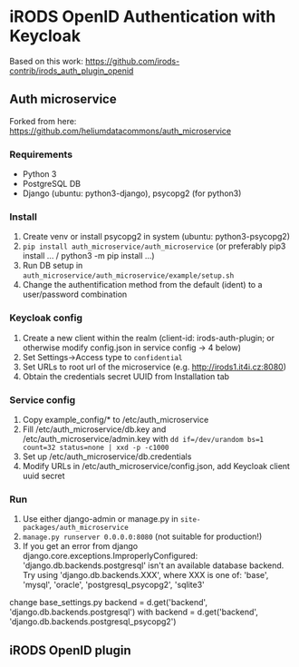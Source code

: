 # iRODS OpenID Authentication with Keycloak

Based on this work: https://github.com/irods-contrib/irods_auth_plugin_openid

## Auth microservice
Forked from here: https://github.com/heliumdatacommons/auth_microservice

### Requirements
- Python 3
- PostgreSQL DB
- Django (ubuntu: python3-django), psycopg2 (for python3)

### Install
1. Create venv or install psycopg2 in system (ubuntu: python3-psycopg2)
2. `pip install auth_microservice/auth_microservice` (or preferably pip3 install ... / python3 -m pip install ...)
3. Run DB setup in `auth_microservice/auth_microservice/example/setup.sh`
4. Change the authentification method from the default (ident) to a user/password combination


### Keycloak config
1. Create a new client within the realm (client-id: irods-auth-plugin; or otherwise modify config.json in service config -> 4 below)
2. Set Settings->Access type to `confidential`
3. Set URLs to root url of the microservice (e.g. http://irods1.it4i.cz:8080)
4. Obtain the credentials secret UUID from Installation tab


### Service config
1. Copy example_config/\* to /etc/auth_microservice
2. Fill /etc/auth_microservice/db.key and /etc/auth_microservice/admin.key with `dd if=/dev/urandom bs=1 count=32 status=none | xxd -p -c1000`
3. Set up /etc/auth_microservice/db.credentials
4. Modify URLs in /etc/auth_microservice/config.json, add Keycloak client uuid secret

### Run
1. Use either django-admin or manage.py in `site-packages/auth_microservice`
2. `manage.py runserver 0.0.0.0:8080` (not suitable for production!)
3. If you get an error from django
django.core.exceptions.ImproperlyConfigured: 'django.db.backends.postgresql' isn't an available database backend.
Try using 'django.db.backends.XXX', where XXX is one of:
    'base', 'mysql', 'oracle', 'postgresql_psycopg2', 'sqlite3'

change base_settings.py 
backend = d.get('backend', 'django.db.backends.postgresql')
with
backend = d.get('backend', 'django.db.backends.postgresql_psycopg2')

## iRODS OpenID plugin

